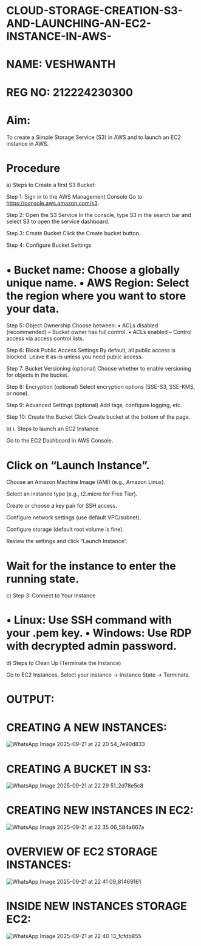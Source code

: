 # CLOUD-STORAGE-CREATION-S3-AND-LAUNCHING-AN-EC2-INSTANCE-IN-AWS-
# NAME: VESHWANTH
# REG NO: 212224230300
# Aim:
To create a Simple Storage Service (S3) in AWS and to launch an EC2 instance in AWS.

# Procedure
a) Steps to Create a first S3 Bucket:

Step 1: Sign in to the AWS Management Console Go to https://console.aws.amazon.com/s3.

Step 2: Open the S3 Service In the console, type S3 in the search bar and select S3 to open the service dashboard.

Step 3: Create Bucket Click the Create bucket button.

Step 4: Configure Bucket Settings

# • Bucket name: Choose a globally unique name. • AWS Region: Select the region where you want to store your data.

Step 5: Object Ownership Choose between: ▪ ACLs disabled (recommended) – Bucket owner has full control. ▪ ACLs enabled – Control access via access control lists.

Step 6: Block Public Access Settings By default, all public access is blocked. Leave it as-is unless you need public access.

Step 7: Bucket Versioning (optional) Choose whether to enable versioning for objects in the bucket.

Step 8: Encryption (optional) Select encryption options (SSE-S3, SSE-KMS, or none).

Step 9: Advanced Settings (optional) Add tags, configure logging, etc.

Step 10: Create the Bucket Click Create bucket at the bottom of the page.

b) i. Steps to launch an EC2 Instance

Go to the EC2 Dashboard in AWS Console.

# Click on “Launch Instance”.

Choose an Amazon Machine Image (AMI) (e.g., Amazon Linux).

Select an instance type (e.g., t2.micro for Free Tier).

Create or choose a key pair for SSH access.

Configure network settings (use default VPC/subnet).

Configure storage (default root volume is fine).

Review the settings and click “Launch Instance”.

# Wait for the instance to enter the running state.

c) Step 3: Connect to Your Instance

# • Linux: Use SSH command with your .pem key. • Windows: Use RDP with decrypted admin password.

d) Steps to Clean Up (Terminate the Instance)

Go to EC2 Instances. Select your instance → Instance State → Terminate.

# OUTPUT:
# CREATING A NEW INSTANCES:
![WhatsApp Image 2025-09-21 at 22 20 54_7e90d833](https://github.com/user-attachments/assets/f514a0be-347b-4d2d-9842-5529054935a0)
# CREATING A BUCKET IN S3:
![WhatsApp Image 2025-09-21 at 22 29 51_2d78e5c8](https://github.com/user-attachments/assets/a87c106f-5ba5-4ac4-bab5-7c3b60a33824)
# CREATING NEW INSTANCES IN EC2:
![WhatsApp Image 2025-09-21 at 22 35 06_584a667a](https://github.com/user-attachments/assets/63aac0d8-b3cf-4c1e-a742-df6daa8352ab)

# OVERVIEW OF EC2 STORAGE INSTANCES:

![WhatsApp Image 2025-09-21 at 22 41 09_81469161](https://github.com/user-attachments/assets/e8daf8b3-025a-44f8-b4b6-7498a0a502d4)
# INSIDE NEW INSTANCES STORAGE EC2:
![WhatsApp Image 2025-09-21 at 22 40 13_fcfdb855](https://github.com/user-attachments/assets/058348e8-ba7d-4163-bfa7-601e4b7e7b9a)
